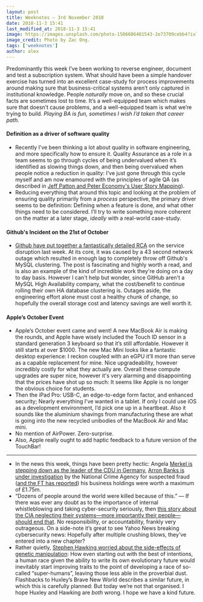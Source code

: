 ```yaml
---
layout: post
title: Weeknotes — 3rd November 2018
date: 2018-11-3 15:41
last_modified_at: 2018-11-3 15:41
image: https://images.unsplash.com/photo-1506606401543-2e73709cebb4?ixlib=rb-0.3.5&q=85&fm=jpg&crop=entropy&cs=srgb&s=a2c389bef52afa5b61e4f22842f2ae96
image_credit: Photo by Zac Ong.
tags: ['weeknotes']
author: alex
---
```


Predominantly this week I’ve been working to reverse engineer, document and test a subscription system.  What should have been a simple handover exercise has turned into an excellent case-study for process improvements around making sure that business-critical systems aren’t only captured in institutional knowledge.  People _naturally_ move on, and so these crucial facts are sometimes lost to time.  It’s a well-equipped team which makes sure that doesn’t cause problems, and a well-equipped team is what we’re trying to build.  _Playing BA is fun, sometimes I wish I’d taken that career path._

#### Definition as a driver of software quality
- Recently I’ve been thinking a lot about quality in software engineering, and more specifically how to ensure it.  Quality Assurance as a role in a team seems to go through cycles of being undervalued when it’s identified as slowing things down, and then being overvalued when people notice a reduction in quality: I’ve just gone through this cycle myself and am now enamoured with the principles of agile QA (as described in [Jeff Patton and Peter Economy's User Story Mapping](https://www.amazon.co.uk/User-Story-Mapping-Discover-Product-ebook/dp/B00NF07FHS)).
- Reducing everything that around this topic and looking at the problem of ensuring quality primarily from a _process_ perspective, the primary driver seems to be definition: Defining when a feature is done, and what other things need to be considered.  I’ll try to write something more coherent on the matter at a later stage, *ideally* with a real-world case-study.

#### Github's Incident on the 21st of October
- [Github have put together a fantastically detailed RCA](https://blog.github.com/2018-10-30-oct21-post-incident-analysis/) on the service disruption last week. At its core, it was caused by a 43 second network outage which resulted in enough lag to completely throw off Github's MySQL clustering. The post is fascinating and highly worth a read, and is also an example of the kind of incredible work they're doing on a day to day basis. However I can't help but wonder, since GitHub aren't a MySQL High Availability company, what the cost/benefit to continue rolling their own HA database clustering is. Outages aside, the engineering effort alone must cost a healthy chunk of change, so hopefully the overall storage cost and latency savings are well worth it.

#### Apple’s October Event
- Apple’s October event came and went!  A new MacBook Air is making the rounds, and Apple have wisely included the Touch ID sensor in a standard generation 3 keyboard so that it’s still affordable. However it still starts at over $1000.  The new Mac Mini looks like a fantastic desktop experience: I reckon coupled with an eGPU it’ll more than serve as a capable replacement for mine. Nice upgradeability, however incredibly costly for what they actually are.  Overall these compute upgrades are super nice, however it's very alarming and disappointing that the prices have shot up so much: It seems like Apple is no longer the obvious choice for students.
- Then the iPad Pro: USB-C, an edge-to-edge form factor, and enhanced security; Nearly everything I’ve wanted in a tablet.  If only I could use iOS as a development environment, I’d pick one up in a heartbeat. Also it sounds like the aluminium shavings from manufacturing these are what is going into the new recycled unibodies of the MacBook Air and Mac mini.
- No mention of AirPower.  Zero-surprise.
- Also, Apple really ought to add haptic feedback to a future version of the TouchBar!

---
- In the news this week, things have been pretty hectic: Angela [Merkel is stepping down as the leader of the CDU in Germany](https://www.economist.com/europe/2018/11/03/angela-merkel-will-step-down-as-cdu-party-leader-in-december), [Arron Banks is under investigation](https://www.bbc.co.uk/news/uk-politics-46056337) by the National Crime Agency for suspected fraud ([and the FT has reported](https://www.ft.com/content/1bbda93c-deb4-11e8-9f04-38d397e6661c)) his business holdings were worth a maximum of £1.75m. 
- “Dozens of people around the world were killed because of this.” — If there was ever any doubt as to the importance of internal whistleblowing and taking cyber-security seriously, then [this story about the CIA neglecting their systems—more importantly their people—should end that](https://www.yahoo.com/news/cias-communications-suffered-catastrophic-compromise-started-iran-090018710.html).  No responsibility, or accountability, frankly very outrageous.  On a side-note it’s great to see Yahoo News breaking cybersecurity news: Hopefully after multiple crushing blows, they’ve entered into a new chapter?
- Rather quietly, [Stephen Hawking worried about the side-effects of genetic manipulation](https://www.washingtonpost.com/news/morning-mix/wp/2018/10/15/stephen-hawking-feared-race-of-superhumans-able-to-manipulate-their-own-dna/): How even starting out with the best of intentions, a human race given the ability to write its own evolutionary future would inevitably start improving traits to the point of developing a race of so-called “super-humans”, leaving those less able in the proverbial dust.  Flashbacks to Huxley’s Brave New World describes a similar future, in which this is carefully planned: But today we’re not that organised. I hope Huxley and Hawking are *both* wrong. I hope we have a kind future.